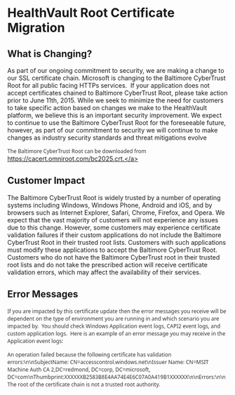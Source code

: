 HealthVault Root Certificate Migration
======================================

What is Changing?
-----------------

As part of our ongoing commitment to security, we are making a change to our SSL certificate chain. Microsoft is changing to the Baltimore CyberTrust Root for all public facing HTTPs services.  If your application does not accept certificates chained to Baltimore CyberTrust Root, please take action prior to June 11th, 2015. While we seek to minimize the need for customers to take specific action based on changes we make to the HealthVault platform, we believe this is an important security improvement. We expect to continue to use the Baltimore CyberTrust Root for the foreseeable future, however, as part of our commitment to security we will continue to make changes as industry security standards and threat mitigations evolve

<span style="FONT-SIZE: 9pt; FONT-FAMILY: 'Segoe UI',sans-serif; COLOR: #333333">The Baltimore CyberTrust Root can be downloaded from </span><a href="https://cacert.omniroot.com/bc2025.crt" id="PageContent_15820_0">https://cacert.omniroot.com/bc2025.crt.</a>

Customer Impact
---------------

The Baltimore CyberTrust Root is widely trusted by a number of operating systems including Windows, Windows Phone, Android and iOS, and by browsers such as Internet Explorer, Safari, Chrome, Firefox, and Opera. We expect that the vast majority of customers will not experience any issues due to this change. However, some customers may experience certificate validation failures if their custom applications do not include the Baltimore CyberTrust Root in their trusted root lists. Customers with such applications must modify these applications to accept the Baltimore CyberTrust Root. Customers who do not have the Baltimore CyberTrust root in their trusted root lists and do not take the prescribed action will receive certificate validation errors, which may affect the availability of their services.

Error Messages
--------------

<span style="FONT-SIZE: 9pt; FONT-FAMILY: 'Segoe UI',sans-serif; COLOR: #333333">If you are impacted by this certificate update then the error messages you receive will be dependent on the type of environment you are running in and which scenario you are impacted by.  You should check Windows Application event logs, CAPI2 event logs, and custom application logs.  Here is an example of an error message you may receive in the Application event logs:</span>

<span style="FONT-SIZE: 9pt; FONT-FAMILY: 'Segoe UI',sans-serif; COLOR: #333333">An operation failed because the following certificate has validation errors:\\n\\nSubjectName: CN=accesscontrol.windows.net\\nIssuer Name: CN=MSIT Machine Auth CA 2,DC=redmond, DC=corp, DC=microsoft, DC=com\\nThumbprint:XXXXXXB2583B8E4AA74E4E6C07A0A419B1XXXXXX\\n\\nErrors:\\n\\n The root of the certificate chain is not a trusted root authority.</span>

<a href="device-overview.md" id="PageContent_13982_2"><br />
</a>
